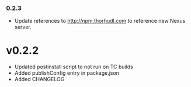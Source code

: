 ### 0.2.3
- Update references to http://npm.thorhudl.com to reference new Nexus server.

v0.2.2
====
- Updated postinstall script to not run on TC builds
- Added publishConfig entry in package.json
- Added CHANGELOG